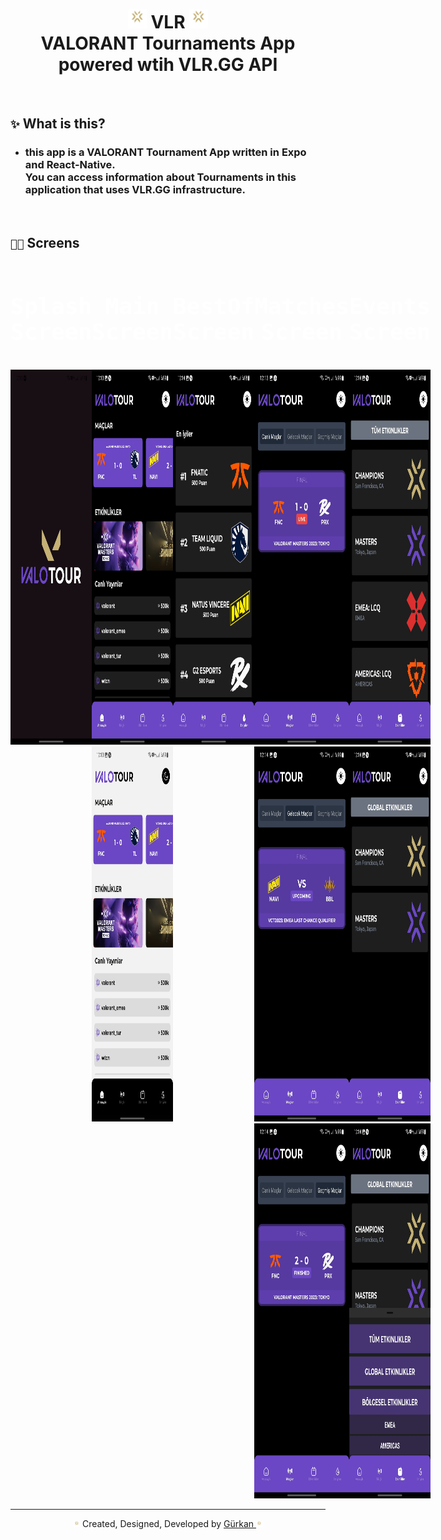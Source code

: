 <h1 align="center">
  <img src="./vlr/icon.png" style="width:30px">
    VLR
  <img src="./vlr/icon.png" style="width:30px">
  <br>
  VALORANT Tournaments App powered wtih VLR.GG API
</h1>

<br />

## `✨` What is this?
- ### this app is a **VALORANT Tournament App** written in **Expo** and **React-Native**. <br /> You can access information about Tournaments in this application that uses **VLR.GG** infrastructure.
<br />

## `🧑‍💻` Screens
<div align="center" style="justify-content-items:center; display:flex; color:white; text-design:none;">
  <kbd>
    <h1 align="center" style="font-size: 36px"> Splash Screen  </h1><br />
    <img style="width:300px; height:600px" src="./vlr/Splash.jpg" />
  </kbd>
  <kbd>
      <h1 align="center" style="font-size: 36px"> Main Screen  </h1><br />
      <img style="width:300px; height:600px" src="./vlr/Dark-Main.jpg" />
      <img style="width:300px; height:600px" src="./vlr/Light-Main.jpg" />
  </kbd>
  <kbd>
    <h1 align="center" style="font-size: 36px"> BestOf Screen</h1><br />
    <img style="width:300px; height:600px" src="./vlr/Dark-BestOf.jpg" />
  </kbd>
   <kbd>
    <h1 align="center" style="font-size: 36px"> Matches Screen</h1><br />
    <img style="width:300px; height:600px" src="./vlr/Dark-Matches-Live.jpg" />
    <img style="width:300px; height:600px" src="./vlr/Dark-Matches-UpComing.jpg" />
    <img style="width:300px; height:600px" src="./vlr/Dark-Matches-Results.jpg" />
  </kbd>
  <kbd>
    <h1 align="center" style="font-size: 36px"> Events Screen</h1><br />
    <img style="width:300px; height:600px" src="./vlr/Dark-events.jpg" />
    <img style="width:300px; height:600px" src="./vlr/Dark-events-2.jpg" />
    <img style="width:300px; height:600px" src="./vlr/Dark-events-withModal.jpg" />
  </kbd>
</div>

---
<p align="center">
  <img src="./vlr/icon.png" style="width:10px">
  Created, Designed, Developed by
  <a target="_blank" href="https://github.com/GweepCreative">
    Gürkan
  </a>
  <img src="./vlr/icon.png" style="width:10px">
</p>

